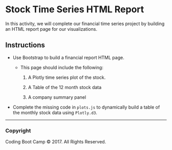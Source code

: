 # Stock Time Series HTML Report

In this activity, we will complete our financial time series project by building an HTML report page for our visualizations.

## Instructions

* Use Bootstrap to build a financial report HTML page.

  * This page should include the following:

    1. A Plotly time series plot of the stock.

    2. A Table of the 12 month stock data

    3. A company summary panel

* Complete the missing code in `plots.js` to dynamically build a table of the monthly stock data using `Plotly.d3`.

- - -

### Copyright

Coding Boot Camp © 2017. All Rights Reserved.
